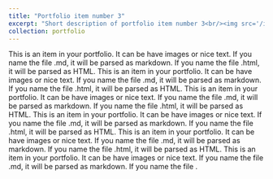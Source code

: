 ```yaml
---
title: "Portfolio item number 3"
excerpt: "Short description of portfolio item number 3<br/><img src='/images/500x300.png'>"
collection: portfolio
---
```


This is an item in your portfolio. It can be have images or nice text. If you name the file .md, it will be parsed as markdown. If you name the file .html, it will be parsed as HTML. This is an item in your portfolio. It can be have images or nice text. If you name the file .md, it will be parsed as markdown. If you name the file .html, it will be parsed as HTML. This is an item in your portfolio. It can be have images or nice text. If you name the file .md, it will be parsed as markdown. If you name the file .html, it will be parsed as HTML. This is an item in your portfolio. It can be have images or nice text. If you name the file .md, it will be parsed as markdown. If you name the file .html, it will be parsed as HTML. This is an item in your portfolio. It can be have images or nice text. If you name the file .md, it will be parsed as markdown. If you name the file .html, it will be parsed as HTML. This is an item in your portfolio. It can be have images or nice text. If you name the file .md, it will be parsed as markdown. If you name the file . 
